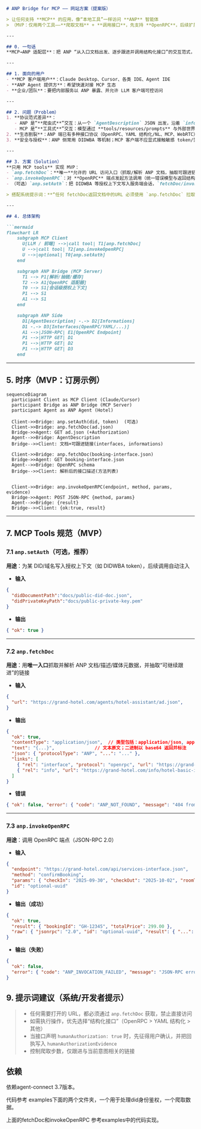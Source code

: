 ````markdown
# ANP Bridge for MCP —— 网站方案（提案版）

> 让任何支持 **MCP** 的应用，像“本地工具”一样访问 **ANP** 智能体  
> （MVP：仅用两个工具——**爬取文档** + **调用接口**，先支持 **OpenRPC**，后续扩展 YAML/MCP/WebRTC）

---

## 0. 一句话
**MCP→ANP 适配层**：把 ANP “从入口文档出发、逐步跟进并调用结构化接口”的交互范式，封装为一组 MCP Tools，令 Claude/Cursor/IDE 等 MCP 客户端无需改造即可访问 ANP 智能体。

---

## 1. 面向的用户
- **MCP 客户端用户**：Claude Desktop、Cursor、各类 IDE、Agent IDE
- **ANP Agent 提供方**：希望快速对接 MCP 生态
- **企业/团队**：要把内部服务以 ANP 暴露、并允许 LLM 客户端可控访问

---

## 2. 问题（Problem）
1. **协议范式差异**：  
   - ANP 是“**爬虫式**”交互：从一个 `AgentDescription` JSON 出发，沿着 `informations/interfaces` 递归发现与调用能力  
   - MCP 是“**工具式**”交互：模型通过 **tools/resources/prompts** 与外部世界沟通
2. **生态割裂**：ANP 端已有多种接口协议（OpenRPC、YAML 结构化/NL、MCP、WebRTC），MCP 客户端难以直接消费
3. **安全与授权**：ANP 侧常用 DIDWBA 等机制；MCP 客户端不应显式接触敏感 token/签名

---

## 3. 方案（Solution）
**只用 MCP tools** 实现 MVP：  
- `anp.fetchDoc`：**唯一**允许的 URL 访问入口（抓取/解析 ANP 文档，抽取可跟进链接）  
- `anp.invokeOpenRPC`：对 **OpenRPC** 端点发起方法调用（统一错误模型与返回结构）  
- （可选）`anp.setAuth`：把 DIDWBA 等授权上下文写入服务端会话，`fetchDoc/invoke` 自动注入头。 因为我们的mcp server是本地的server，所以，setAuth传入的是did文档以及对应的did私钥文件。

> 搭配系统提示词：**“任何 fetchDoc返回文档中的URL 必须使用 `anp.fetchDoc` 拉取；如需执行操作，优先选择结构化接口（OpenRPC/YAML）；若接口要求人工授权，先征得用户确认并回填证据。”**

---

## 4. 总体架构

```mermaid
flowchart LR
    subgraph MCP Client
      U[LLM / 前端] -->|call tool| T1[anp.fetchDoc]
      U -->|call tool| T2[anp.invokeOpenRPC]
      U -->|optional| T0[anp.setAuth]
    end

    subgraph ANP Bridge (MCP Server)
      T1 --> P1[解析/抽链/缓存]
      T2 --> A1[OpenRPC 适配器]
      T0 --> S1[会话级授权上下文]
      P1 --> S1
      A1 --> S1
    end

    subgraph ANP Side
      D1[AgentDescription] -.-> D2[Informations]
      D1 -.-> D3[Interfaces(OpenRPC/YAML/...)]
      A1 -->|JSON-RPC| E1[OpenRPC Endpoint]
      P1 -->|HTTP GET| D1
      P1 -->|HTTP GET| D2
      P1 -->|HTTP GET| D3
    end
````

---

## 5. 时序（MVP：订房示例）

```mermaid
sequenceDiagram
  participant Client as MCP Client (Claude/Cursor)
  participant Bridge as ANP Bridge (MCP Server)
  participant Agent as ANP Agent (Hotel)

  Client->>Bridge: anp.setAuth(did, token)  (可选)
  Client->>Bridge: anp.fetchDoc(ad.json)
  Bridge->>Agent: GET ad.json (+Authorization)
  Agent-->>Bridge: AgentDescription
  Bridge-->>Client: 文档+可跟进链接(interfaces, informations)

  Client->>Bridge: anp.fetchDoc(booking-interface.json)
  Bridge->>Agent: GET booking-interface.json
  Agent-->>Bridge: OpenRPC schema
  Bridge-->>Client: 解析后的接口描述(方法列表)


  Client->>Bridge: anp.invokeOpenRPC(endpoint, method, params, evidence)
  Bridge->>Agent: POST JSON-RPC {method, params}
  Agent-->>Bridge: {result}
  Bridge-->>Client: {ok:true, result}
```

---

## 7. MCP Tools 规范（MVP）

### 7.1 `anp.setAuth`（可选，推荐）

**用途**：为某 DID/域名写入授权上下文（如 DIDWBA token），后续调用自动注入

* **输入**

```json
{
  "didDocumentPath":"docs/public-did-doc.json",
  "didPrivateKeyPath":"docs/public-private-key.pem"
}
```

* **输出**

```json
{ "ok": true }
```

---

### 7.2 `anp.fetchDoc`

**用途**：用**唯一入口**抓取并解析 ANP 文档/描述/媒体元数据，并抽取“可继续跟进”的链接

* **输入**

```json
{
  "url": "https://grand-hotel.com/agents/hotel-assistant/ad.json",
}
```

* **输出**

```json
{
  "ok": true,
  "contentType": "application/json",  // 类型包括：application/json, application/yaml, text/plain
  "text": "{...}",               // 文本原文；二进制以 base64 返回并标注
  "json": { "protocolType": "ANP", "...": "..." },
  "links": [
    { "rel": "interface", "protocol": "openrpc", "url": "https://grand-hotel.com/api/services-interface.json" },
    { "rel": "info", "url": "https://grand-hotel.com/info/hotel-basic-info.json" }
  ]
}
```

* **错误**

```json
{ "ok": false, "error": { "code": "ANP_NOT_FOUND", "message": "404 from origin" } }
```

---

### 7.3 `anp.invokeOpenRPC`

**用途**：调用 OpenRPC 端点（JSON-RPC 2.0）

* **输入**

```json
{
  "endpoint": "https://grand-hotel.com/api/services-interface.json",
  "method": "confirmBooking",
  "params": { "checkIn": "2025-09-30", "checkOut": "2025-10-02", "roomType": "standard" },
  "id": "optional-uuid"
}
```

* **输出（成功）**

```json
{
  "ok": true,
  "result": { "bookingId": "GH-12345", "totalPrice": 299.00 },
  "raw": { "jsonrpc": "2.0", "id": "optional-uuid", "result": { "...": "..." } }
}
```

* **输出（失败）**

```json
{
  "ok": false,
  "error": { "code": "ANP_INVOCATION_FAILED", "message": "JSON-RPC error", "raw": { "code": -32602, "message": "Invalid params" } }
}
```


## 9. 提示词建议（系统/开发者提示）

> * 任何需要打开的 URL，都必须通过 `anp.fetchDoc` 获取，禁止直接访问
> * 如需执行操作，优先选择“结构化接口”（OpenRPC > YAML 结构化 > 其他）
> * 当接口声明 `humanAuthorization: true` 时，先征得用户确认，并把回执写入 `humanAuthorizationEvidence`
> * 控制爬取步数，仅跟进与当前意图相关的链接

## 依赖

依赖agent-connect 3.7版本。

代码参考 examples下面的两个文件夹，一个用于处理did身份鉴权，一个爬取数据。

上面的fetchDoc和invokeOpenRPC 参考examples中的代码实现。


